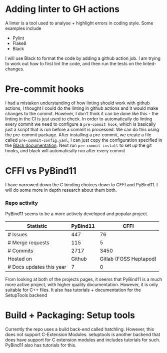 # Adding linter to GH actions
A linter is a tool used to analyse + highlight errors in coding style. Some examples include
* Pylint
* Flake8
* Black

I will use Black to format the code by adding a github action job. I am trying to work out how to first lint the code, and then run the tests on the linted-changes.

# Pre-commit hooks
I had a mistaken understanding of how linting should work with github actions, I thought I could do the linting in github actions and it would make changes to the commit. However, I don't think it can be done like this - the linting in the CI is just used to check. In order to automatically do linting every commit we need to configure a `pre-commit hook`, which is basically just a script that is run before a commit is processed.
We can do this using the pre-commit package. After installing a pre-commit, we create a file called `pre-commit-config.yaml`, I can just copy the configuration specified in the [Black documentation](https://black.readthedocs.io/en/stable/integrations/source_version_control.html).
Next run `pre-commit install` to set up the git hooks, and black will automatically run after every commit

# CFFI vs PyBind11
I have narrowed down the C binding choices down to CFFI and PyBind11. I will do some more in depth research about them both.

### Repo activity
PyBind11 seems to be a more actively developed and popular project.

| Statistic                | PyBind11 | CFFI                   |
|--------------------------|----------|------------------------|
| # Issues                 | 447      | 76                     |
| # Merge requests         | 115      | 5                      |
| # Commits                 | 2717     | 3450                   |
| Hosted on                | Github   | Gitlab (FOSS Heptapod) |
| # Docs updates this year | 7        | 0                      |
From looking at both of the projects pages, it seems that PyBind11 is a much more active project, with higher quality documentation. However, it is only suitable for C++ files. It also has tutorials + documentation for the SetupTools backend

# Build + Packaging: Setup tools
Currently the repo uses a build back-end called hatchling. However, this does not support C-Extension Modules. setuptools is another backend that does have support for C extension modules and includes tutorials for such. PyBind11 also has tutorials for this.
